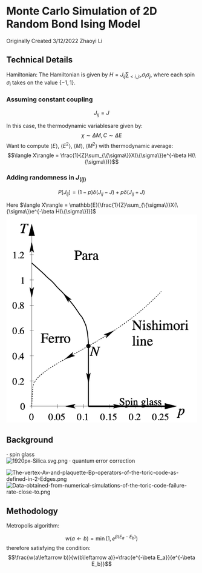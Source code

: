 # Monte Carlo Simulation of 2D Random Bond Ising Model 
Originally Created 3/12/2022 Zhaoyi Li
   
## Technical Details
   
Hamiltonian: The Hamiltonian is given by $H=J_{ij}\sum_{<i,j>}\sigma_i\sigma_j$, where each spin $\sigma_i$ takes on the value $\{-1,1\}.$
### Assuming constant coupling 

$$J_{ij}=J$$

In this case, the thermodynamic variablesare given by:
$$\chi\sim\Delta M, C\sim\Delta E$$
Want to compute $\langle E\rangle$, $\langle E^2\rangle$, $\langle M\rangle$, $\langle M^2\rangle$ with thermodynamic average: $$\langle X\rangle = \frac{1}{Z}\sum_{\{\sigma\}}X(\{\sigma\})e^{-\beta H(\{\sigma\})}$$


### Adding randomness in $J_{\langle ij\rangle}$

$$P[J_{ij}] = (1-p)\delta(J_{ij}-J)+p\delta(J_{ij}+J)$$

Here $\langle X\rangle = \mathbb{E}[\frac{1}{Z}\sum_{\{\sigma\}}X(\{\sigma\})e^{-\beta H(\{\sigma\})}]$
![Phase.png](readme_pictures/Phase.png)

## Background

$\cdot$ spin glass <br>
![1920px-Silica.svg.png](attachment:1920px-Silica.svg.png)
$\cdot$ quantum error correction <br>

![The-vertex-Av-and-plaquette-Bp-operators-of-the-toric-code-as-defined-in-2-Edges.png](attachment:The-vertex-Av-and-plaquette-Bp-operators-of-the-toric-code-as-defined-in-2-Edges.png)
![Data-obtained-from-numerical-simulations-of-the-toric-code-failure-rate-close-to.png](attachment:Data-obtained-from-numerical-simulations-of-the-toric-code-failure-rate-close-to.png)

## Methodology
Metropolis algorithm:

$$w(a\leftarrow b) = \min{(1,e^{\beta(E_a-E_b)})}$$
therefore satisfying the condition:
$$\frac{w(a\leftarrow b)}{w(b\leftarrow a)}=\frac{e^{-\beta E_a}}{e^{-\beta E_b}}$$